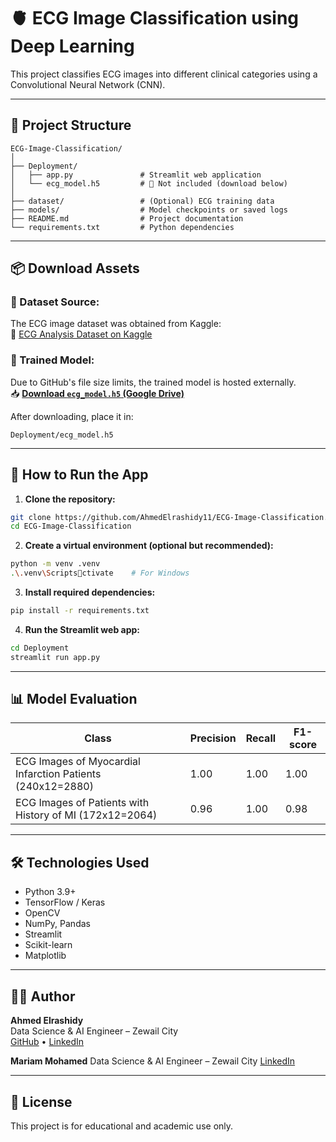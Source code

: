 
# 🫀 ECG Image Classification using Deep Learning

This project classifies ECG images into different clinical categories using a Convolutional Neural Network (CNN).

---

## 📁 Project Structure

```
ECG-Image-Classification/
│
├── Deployment/
│   ├── app.py               # Streamlit web application
│   └── ecg_model.h5         # 🔺 Not included (download below)
│
├── dataset/                 # (Optional) ECG training data
├── models/                  # Model checkpoints or saved logs
├── README.md                # Project documentation
└── requirements.txt         # Python dependencies
```

---

## 📦 Download Assets

### 🔹 Dataset Source:
The ECG image dataset was obtained from Kaggle:  
📂 [ECG Analysis Dataset on Kaggle](https://www.kaggle.com/datasets/evilspirit05/ecg-analysis)

### 🔹 Trained Model:
Due to GitHub's file size limits, the trained model is hosted externally.  
📥 **[Download `ecg_model.h5` (Google Drive)](https://drive.google.com/file/d/1RKHBI8iKVx28_VsnTBHcaw6lkdtvdtjv/view?usp=sharing)**

After downloading, place it in:
```
Deployment/ecg_model.h5
```

---

## 🚀 How to Run the App

1. **Clone the repository:**
```bash
git clone https://github.com/AhmedElrashidy11/ECG-Image-Classification.git
cd ECG-Image-Classification
```

2. **Create a virtual environment (optional but recommended):**
```bash
python -m venv .venv
.\.venv\Scriptsctivate    # For Windows
```

3. **Install required dependencies:**
```bash
pip install -r requirements.txt
```

4. **Run the Streamlit web app:**
```bash
cd Deployment
streamlit run app.py
```

---

## 📊 Model Evaluation

| Class                                                            | Precision | Recall | F1-score |
|------------------------------------------------------------------|-----------|--------|----------|
| ECG Images of Myocardial Infarction Patients (240x12=2880)       | 1.00      | 1.00   | 1.00     |
| ECG Images of Patients with History of MI (172x12=2064)          | 0.96      | 1.00   | 0.98     |

---

## 🛠️ Technologies Used

- Python 3.9+
- TensorFlow / Keras
- OpenCV
- NumPy, Pandas
- Streamlit
- Scikit-learn
- Matplotlib

---

## 👨‍💻 Author

**Ahmed Elrashidy**  
Data Science & AI Engineer – Zewail City  
[GitHub](https://github.com/AhmedElrashidy11) • [LinkedIn](https://www.linkedin.com/in/ahmedelrashidy)

**Mariam Mohamed**
Data Science & AI Engineer – Zewail City
[LinkedIn](https://www.linkedin.com/in/mariamgoda)

---

## 📄 License

This project is for educational and academic use only.
